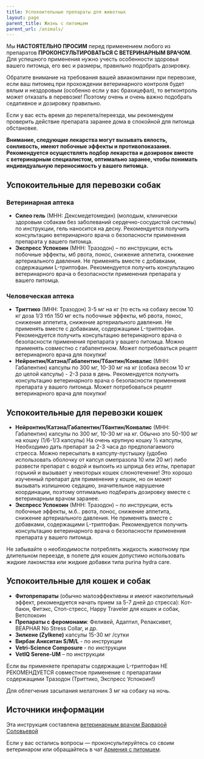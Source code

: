 ```yaml
---
title: Успокоительные препараты для животных
layout: page
parent_title: Жизнь с питомцем
parent_url: /animals/
---
```


Мы **НАСТОЯТЕЛЬНО ПРОСИМ** перед применением любого из препаратов **ПРОКОНСУЛЬТИРОВАТЬСЯ С ВЕТЕРИНАРНЫМ ВРАЧОМ**.
Для успешного применения нужно учесть особенности здоровья вашего питомца, его вес и размеры, правильно подобрать
дозировку.

Обратите внимание на требования вашей авиакомпании при перевозке, если ваш питомец при прохождении ветеринарного контроля
будет вялым и нездоровым (особенно если у вас брахицефал), то ветконтроль может отказать в перевозке! Поэтому
очень и очень важно подобрать седативное и дозировку правильно.

Если у вас есть время до перелета/переезда, мы рекомендуем проверить действие препарата заранее дома в спокойной для
питомца обстановке.

**Внимание, следующие лекарства могут вызывать вялость, сонливость, имеют побочные эффекты и противопоказания.
Рекомендуется осуществлять подбор лекарства и дозировок вместе с ветеринарным специалистом, оптимально заранее,
чтобы понимать индивидуальную переносимость у вашего питомца.**

## Успокоительные для перевозки собак

### Ветеринарная аптека

- **Силео гель** (МНН: Дексмедетомедин) (молодым, клинически здоровым собакам без заболеваний сердечно-сосудистой системы)
  по инструкции, гель наносится на десну. Рекомендуется получить консультацию ветеринарного врача о безопасности
  применения препарата у вашего питомца.
- **Экспресс Успокоин** (МНН: Тразодон) – по инструкции, есть побочные эффекты, мб рвота, понос, снижение аппетита,
  снижение артериального давления. Не применять вместе с добавками, содержащими L-триптофан. Рекомендуется получить 
  консультацию ветеринарного врача о безопасности применения препарата у вашего питомца.

### Человеческая аптека

- **Триттико** (МНН: Тразодон) 3-5 мг на кг (то есть на собаку весом 10 кг доза 1/3 тбл 150 мг есть побочные эффекты,
  мб рвота, понос, снижение аппетита, снижение артериального давления. Не применять вместе с добавками, содержащими
  L-триптофан. Рекомендуется получить консультацию ветеринарного врача о безопасности применения препарата у вашего
  питомца. Можно применять совместно с габапентином. Может потребоваться рецепт ветеринарного врача для покупки!
- **Нейронтин/Катэна/Габапентин/Тбантин/Конвалис** (МНН: Габапентин) капсулы по 300 мг, 10-30 мг на кг (собака весом
  10 кг до целой капсулы) - 2-3 раза в день. Рекомендуется получить консультацию ветеринарного врача о безопасности
  применения препарата у вашего питомца. Может потребоваться рецепт ветеринарного врача для покупки!

## Успокоительные для перевозки кошек

- **Нейронтин/Катэна/Габапентин/Тбантин/Конвалис** (МНН: Габапентин) капсулы по 300 мг, 10-30 мг на кг. Обычно это
  50-100 мг на кошку (1/6-1/3 капсулы) На очень крупную кошку 1⁄2 капсулы, Необходимо дать препарат за 2-3 часа до
  предполагаемого стресса. Можно пересыпать в капсулу-пустышку (удобно использовать оболочку от капсул омепразола
  10 или 20 мг) либо развести препарат с водой и выпоить из шприца без иглы, препарат горький и вызывает у некоторых
  кошек слюнотечение! Это хорошо изученный препарат для применения у кошек, но он может вызывать излишнюю седацию,
  значительное нарушение координации, поэтому оптимально подбирать дозировку вместе с ветеринарным врачом заранее.
- **Экспресс Успокоин** (МНН: Тразодон) – по инструкции, есть побочные эффекты, м.б.. рвота, понос, снижение аппетита,
  снижение артериального давления. Не применять вместе с добавками, содержащими L-триптофан. Рекомендуется получить
  консультацию ветеринарного врача о безопасности применения препарата у вашего питомца.

Не забывайте о необходимости потреблять жидкость животному при длительном переезде, в полете для кошек допустимо
использовать жидкие лакомства или жидкие добавки типа purina hydra care.

## Успокоительные для кошек и собак

- **Фитопрепараты** (обычно малоэффективны и имеют накопительный эффект, рекомендуется начать прием за 5-7 дней до стресса):
  Кот-баюн, Фитэкс, Стоп-стресс, Happy Traveler для кошек и собак, Ветспокоин
- **Препараты с феромонами**: Феливей, Адаптил, Релаксивет, BEAPHAR No Stress Collar, и др.
- **Зилкене (Zylkene)** капсулы 15-30 мг /сутки
- **Вирбак Анкситан S/M/L** - по инструкции
- **Vetri-Science Composure** - по инструкции
- **VetIQ Serene-UM** – по инструкции

Если вы применяете препараты содержащие L-триптофан НЕ РЕКОМЕНДУЕТСЯ совместное применение с препаратами содержащими
Тразодон (Триттико, Экспресс Успокоин!)

Для облегчения засыпания мелатонин 3 мг на собаку на ночь.

## Источники информации 

Эта инструкция составлена [ветеринарным врачом Варварой Соловьевой](https://www.biocontrol.ru/vrachi/gruppa-arit/soloveva-varvara-vladimirovna.html)

Если у вас остались вопросы — проконсультируйтесь со своим ветеринаром или обращайтесь в чат
[Армения с питомцем](https://t.me/armenia_pets).
